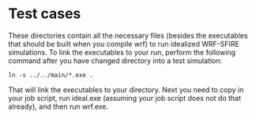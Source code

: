 # Test cases

These directories contain all the necessary files (besides the executables that should be built when you compile wrf) to run idealized WRF-SFIRE simulations. To link the executables to your run, perform the following command after you have changed directory into a test simulation:

```shell
ln -s ../../main/*.exe .
```

That will link the executables to your directory. Next you need to copy in your job script, run ideal.exe (assuming your job script does not do that already), and then run wrf.exe. 
